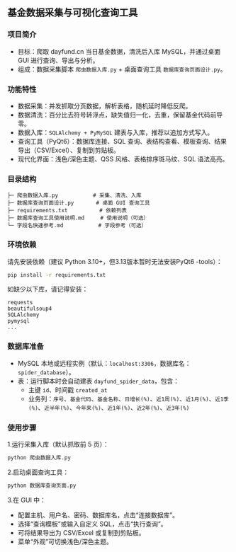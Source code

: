 ## 基金数据采集与可视化查询工具

### 项目简介
- 目标：爬取 dayfund.cn 当日基金数据，清洗后入库 MySQL，并通过桌面 GUI 进行查询、导出与分析。
- 组成：数据采集脚本 `爬虫数据入库.py` + 桌面查询工具 `数据库查询页面设计.py`。

### 功能特性
- 数据采集：并发抓取分页数据，解析表格，随机延时降低反爬。
- 数据清洗：百分比去符号转浮点，缺失值归一化，去重，保留基金代码前导零。
- 数据入库：`SQLAlchemy + PyMySQL` 建表与入库，推荐以追加方式写入。
- 查询工具（PyQt6）：数据库连接、SQL 查询、表结构查看、模板查询、结果导出（CSV/Excel）、复制到剪贴板。
- 现代化界面：浅色/深色主题、QSS 风格、表格排序斑马纹、SQL 语法高亮。

### 目录结构
```
├─ 爬虫数据入库.py           # 采集、清洗、入库
├─ 数据库查询页面设计.py       # 桌面 GUI 查询工具
├─ requirements.txt          # 依赖列表
├─ 数据库查询工具使用说明.md     # 使用说明（可选）
└─ 字段名快速参考.md           # 字段参考（可选）
```

### 环境依赖
请先安装依赖（建议 Python 3.10+，但3.13版本暂时无法安装PyQt6 -tools）：
```bash
pip install -r requirements.txt
```

如缺少以下库，请记得安装：
```
requests
beautifulsoup4
SQLAlchemy
pymysql
...
```

### 数据库准备
- MySQL 本地或远程实例（默认：`localhost:3306`，数据库名：`spider_database`）。
- 表：运行脚本时会自动建表 `dayfund_spider_data`，包含：
  - 主键 `id`、时间戳 `created_at`
  - 业务列：`序号`、`基金代码`、`基金名称`、`日增长(%)`、`近1周(%)`、`近1月(%)`、`近1季(%)`、`近半年(%)`、`今年来(%)`、`近1年(%)`、`近2年(%)`、`近3年(%)`

### 使用步骤
1.运行采集入库（默认抓取前 5 页）：
```bash
python 爬虫数据入库.py
```
2.启动桌面查询工具：
```bash
python 数据库查询页面.py
```
3.在 GUI 中：
- 配置主机、用户名、密码、数据库名，点击“连接数据库”。
- 选择“查询模板”或输入自定义 SQL，点击“执行查询”。
- 可将结果导出为 CSV/Excel 或复制到剪贴板。
- 菜单“外观”可切换浅色/深色主题。
